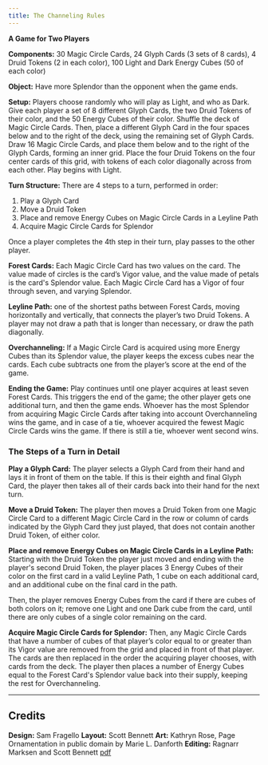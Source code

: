 ```yaml
---
title: The Channeling Rules
---
```

**A Game for Two Players**

**Components:** 30 Magic Circle  Cards, 24 Glyph Cards (3 sets of 8 cards), 4 Druid Tokens (2 in each color), 100 Light and Dark Energy Cubes (50 of each color)

**Object:** Have more Splendor than the opponent when the game ends.

**Setup:** Players choose randomly who will play as Light, and who as Dark. Give each player a set of 8 different Glyph Cards, the two Druid Tokens of their color, and the 50 Energy Cubes of their color. Shuffle the deck of Magic Circle Cards. Then, place a different Glyph Card in the four spaces below and to the right of the deck, using the remaining set of Glyph Cards. Draw 16 Magic Circle Cards, and place them below and to the right of the Glyph Cards, forming an inner grid. Place the four Druid Tokens on the four center cards of this grid, with tokens of each color diagonally across from each other. Play begins with Light.

**Turn Structure:** There are 4 steps to a turn, performed in order:

1. Play a Glyph Card
2. Move a Druid Token
3. Place and remove Energy Cubes on Magic Circle Cards in a Leyline Path
4. Acquire Magic Circle Cards for Splendor

Once a player completes the 4th step in their turn, play passes to the other player. 

**Forest Cards:** Each Magic Circle Card has two values on the card. The value made of circles is the card’s Vigor value, and the value made of petals is the card's Splendor value. Each Magic Circle Card has a Vigor of four through seven, and varying Splendor.

**Leyline Path:** one of the shortest paths between Forest Cards, moving horizontally and vertically, that connects the player’s two Druid Tokens. A player may not draw a path that is longer than necessary, or draw the path diagonally. 

**Overchanneling:** If a Magic Circle Card is acquired using more Energy Cubes than its Splendor value, the player keeps the excess cubes near the cards. Each cube subtracts one from the player’s score at the end of the game.

**Ending the Game:** Play continues until one player acquires at least seven Forest Cards. This triggers the end of the game; the other player gets one additional turn, and then the game ends. Whoever has the most Splendor from acquiring Magic Circle Cards after taking into account Overchanneling wins the game, and in case of a tie, whoever acquired the fewest Magic Circle Cards wins the game. If there is still a tie, whoever went second wins.

### The Steps of a Turn in Detail

**Play a Glyph Card:** The player selects a Glyph Card from their hand and lays it in front of them on the table. If this is their eighth and final Glyph Card, the player then takes all of their cards back into their hand for the next turn.

**Move a Druid Token:** The player then moves a Druid Token from one Magic Circle Card to a different Magic Circle Card in the row or column of cards indicated by the Glyph Card they just played, that does not contain another Druid Token, of either color.

**Place and remove Energy Cubes on Magic Circle Cards in a Leyline Path:** Starting with the Druid Token the player just moved and ending with the player's second Druid Token, the player places 3 Energy Cubes of their color on the first card in a valid Leyline Path, 1 cube on each additional card, and an additional cube on the final card in the path. 

Then, the player removes Energy Cubes from the card if there are cubes of both colors on it; remove one Light and one Dark cube from the card, until there are only cubes of a single color remaining on the card. 

**Acquire Magic Circle Cards for Splendor:** Then, any Magic Circle Cards that have a number of cubes of that player’s color equal to or greater than its Vigor value are removed from the grid and placed in front of that player. The cards are then replaced in the order the acquiring player chooses, with cards from the deck. The player then places a number of Energy Cubes equal to the Forest Card's Splendor value back into their supply, keeping the rest for Overchanneling.

---
Credits
---

**Design:** Sam Fragello
**Layout:** Scott Bennett
**Art:** Kathryn Rose, Page Ornamentation in public domain by Marie L. Danforth
**Editing:** Ragnarr Marksen and Scott Bennett
[pdf](/games/the_channeling/the_channeling_rules.pdf)
